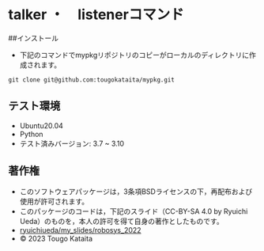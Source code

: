 # talker ・　listenerコマンド
##インストール
* 下記のコマンドでmypkgリポジトリのコピーがローカルのディレクトリに作成されます。
```
git clone git@github.com:tougokataita/mypkg.git
```


## テスト環境
* Ubuntu20.04
* Python
* テスト済みバージョン: 3.7 ~ 3.10
## 著作権
* このソフトウェアパッケージは，3条項BSDライセンスの下，再配布および使用が許可されます。
* このパッケージのコードは，下記のスライド（CC-BY-SA 4.0 by Ryuichi Ueda）のものを，本人の許可を得て自身の著作としたものです。
* [ryuichiueda/my_slides/robosys_2022](https://github.com/ryuichiueda/my_slides/blob/master/robosys_2022/lesson4.md)
* © 2023 Tougo Kataita
